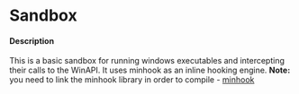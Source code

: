 # Sandbox
#### Description

This is a basic sandbox for running windows executables and intercepting their calls to the WinAPI. It uses minhook as an inline hooking engine. **Note:** you need to link the minhook library in order to compile - [minhook](https://github.com/TsudaKageyu/minhook)

